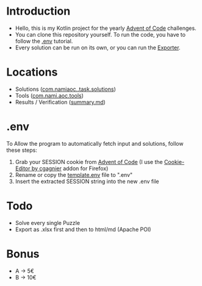 # Introduction
- Hello, this is my Kotlin project for the yearly [Advent of Code](https://adventofcode.com/) challenges.<br>
- You can clone this repository yourself. To run the code, you have to follow the [.env](#env) tutorial.
- Every solution can be run on its own, or you can run the [Exporter](src/main/kotlin/com/nami/aoc/tools/Exporter.kt).

# Locations
- Solutions ([com.namiaoc..task.solutions](src/main/kotlin/com/nami/aoc/task/solution))
- Tools ([com.nami.aoc.tools](src/main/kotlin/com/nami/aoc/tools))
- Results / Verification ([summary.md](summary.md))

# .env
To Allow the program to automatically fetch input and solutions, follow these steps:
1. Grab your SESSION cookie from [Advent of Code](https://adventofcode.com/) (I use the [Cookie-Editor by cgagnier](https://addons.mozilla.org/en-US/firefox/addon/cookie-editor/) addon for Firefox)
2. Rename or copy the [template.env](template.env) file to ".env"
3. Insert the extracted SESSION string into the new .env file

# Todo
- Solve every single Puzzle
- Export as .xlsx first and then to html/md (Apache POI)

# Bonus
- A -> 5€
- B -> 10€